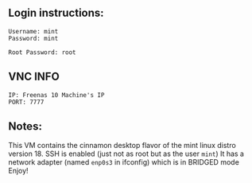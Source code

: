 ## Login instructions:

```
Username: mint
Password: mint

Root Password: root
```

## VNC INFO
```
IP: Freenas 10 Machine's IP
PORT: 7777
```

## Notes:

This VM contains the cinnamon desktop flavor of the mint linux distro version 18.
SSH is enabled (just not as root but as the user `mint`)
It has a network adapter (named `enp0s3` in ifconfig) which is in BRIDGED mode
Enjoy!
